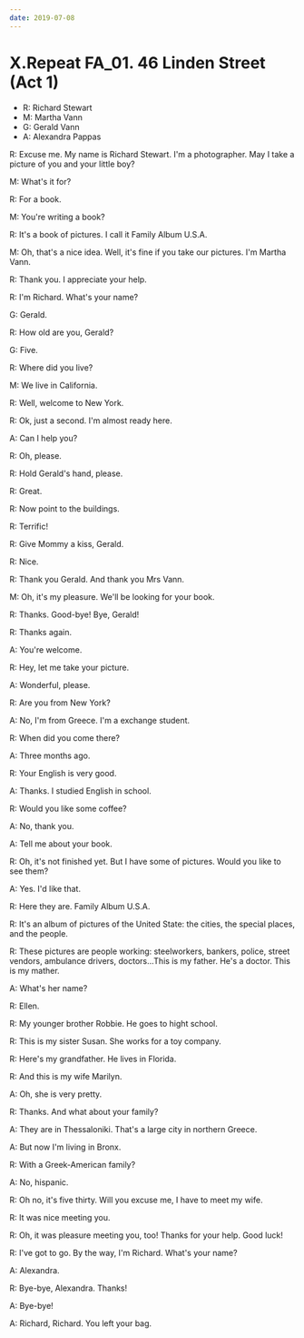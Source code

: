 ```yaml
---
date: 2019-07-08
---
```


# X.Repeat FA_01. 46 Linden Street (Act 1)

- R: Richard Stewart
- M: Martha Vann
- G: Gerald Vann
- A: Alexandra Pappas

R: Excuse me. My name is Richard Stewart. I'm a photographer. May I take a picture of you and your little boy?

M: What's it for?

R: For a book.

M: You're writing a book?

R: It's a book of pictures. I call it Family Album U.S.A.

M: Oh, that's a nice idea. Well, it's fine if you take our pictures. I'm Martha Vann.

R: Thank you. I appreciate your help.

R: I'm Richard. What's your name?

G: Gerald.

R: How old are you, Gerald?

G: Five.

R: Where did you live?

M: We live in California.

R: Well, welcome to New York.

R: Ok, just a second. I'm almost ready here.

A: Can I help you?

R: Oh, please.

R: Hold Gerald's hand, please.

R: Great.

R: Now point to the buildings.

R: Terrific!

R: Give Mommy a kiss, Gerald.

R: Nice.

R: Thank you Gerald. And thank you Mrs Vann.

M: Oh, it's my pleasure. We'll be looking for your book.

R: Thanks. Good-bye! Bye, Gerald!

R: Thanks again.

A: You're welcome.

R: Hey, let me take your picture.

A: Wonderful, please.

R: Are you from New York?

A: No, I'm from Greece. I'm a exchange student.

R: When did you come there?

A: Three months ago.

R: Your English is very good.

A: Thanks. I studied English in school.

R: Would you like some coffee?

A: No, thank you.

A: Tell me about your book.

R: Oh, it's not finished yet. But I have some of pictures. Would you like to see them?

A: Yes. I'd like that.

R: Here they are. Family Album U.S.A.

R: It's an album of pictures of the United State: the cities, the special places, and the people.

R: These pictures are people working: steelworkers, bankers, police, street vendors, ambulance drivers, doctors...This is my father. He's a doctor. This is my mather.

A: What's her name?

R: Ellen.

R: My younger brother Robbie. He goes to hight school.

R: This is my sister Susan. She works for a toy company.

R: Here's my grandfather. He lives in Florida.

R: And this is my wife Marilyn.

A: Oh, she is very pretty.

R: Thanks. And what about your family?

A: They are in Thessaloniki. That's a large city in northern Greece.

A: But now I'm living in Bronx.

R: With a Greek-American family?

A: No, hispanic.

R: Oh no, it's five thirty. Will you excuse me, I have to meet my wife.

R: It was nice meeting you.

R: Oh, it was pleasure meeting you, too! Thanks for your help. Good luck!

R: I've got to go. By the way, I'm Richard. What's your name?

A: Alexandra.

R: Bye-bye, Alexandra. Thanks!

A: Bye-bye!

A: Richard, Richard. You left your bag.
